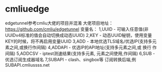 # cmliuedge
edgetunnel参考cmliu大佬的项目并混淆
大佬项目地址：https://github.com/cmliu/edgetunnel
变量名：
1,UUID - 可输入任意值(非UUIDv4标准的值会自动切换成动态UUID)
2,KEY - 动态UUID秘钥，使用变量KEY的时候，将不再启用变量UUID
3,ADD - 本地优选TLS域名/优选IP(支持多元素之间,或换行作间隔)
4,ADDAPI - 优选IP的API地址(支持多元素之间,或 换行 作间隔)
5,ADDCSV - iptest测速结果(支持多元素, 元素之间使用,作间隔)
6,SUB - 优选订阅生成器域名
7,SUBAPI - clash、singbox等 订阅转换后端,例SUBAPI.cmliussss.net
